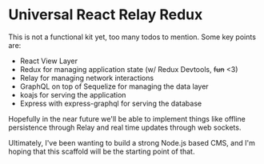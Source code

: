 # Universal React Relay Redux

This is not a functional kit yet, too many todos to mention. Some key points are:

- React View Layer
- Redux for managing application state (w/ Redux Devtools, ~~fun~~ <3)
- Relay for managing network interactions
- GraphQL on top of Sequelize for managing the data layer
- koajs for serving the application
- Express with express-graphql for serving the database

Hopefully in the near future we'll be able to implement things like offline persistence through Relay and real time updates through web sockets.

Ultimately, I've been wanting to build a strong Node.js based CMS, and I'm hoping that this scaffold will be the starting point of that.
